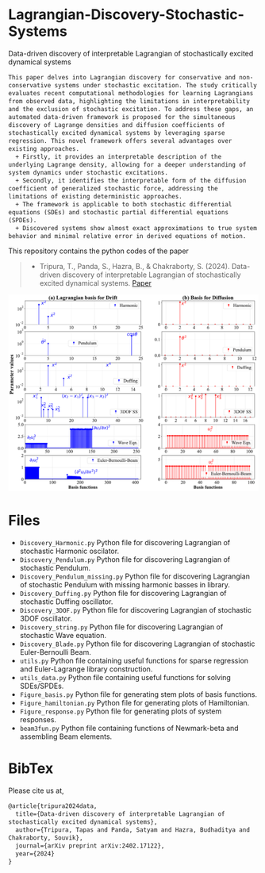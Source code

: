 # Lagrangian-Discovery-Stochastic-Systems
Data-driven discovery of interpretable Lagrangian of stochastically excited dynamical systems
```
This paper delves into Lagrangian discovery for conservative and non-conservative systems under stochastic excitation. The study critically evaluates recent computational methodologies for learning Lagrangians from observed data, highlighting the limitations in interpretability and the exclusion of stochastic excitation. To address these gaps, an automated data-driven framework is proposed for the simultaneous discovery of Lagrange densities and diffusion coefficients of stochastically excited dynamical systems by leveraging sparse regression. This novel framework offers several advantages over existing approaches.
  + Firstly, it provides an interpretable description of the underlying Lagrange density, allowing for a deeper understanding of system dynamics under stochastic excitations.
  + Secondly, it identifies the interpretable form of the diffusion coefficient of generalized stochastic force, addressing the limitations of existing deterministic approaches.
  + The framework is applicable to both stochastic differential equations (SDEs) and stochastic partial differential equations (SPDEs).
  + Discovered systems show almost exact approximations to true system behavior and minimal relative error in derived equations of motion.
```

This repository contains the python codes of the paper 
  > + Tripura, T., Panda, S., Hazra, B., & Chakraborty, S. (2024). Data-driven discovery of interpretable Lagrangian of stochastically excited dynamical systems. [Paper](https://arxiv.org/abs/2402.17122)

![Discovery of Lagrangian Basis functions](figures/Basis.png)

# Files
  + `Discovery_Harmonic.py` Python file for discovering Lagrangian of stochastic Harmonic oscilator.
  + `Discovery_Pendulum.py` Python file for discovering Lagrangian of stochastic Pendulum.
  + `Discovery_Pendulum_missing.py` Python file for discovering Lagrangian of stochastic Pendulum with missing harmonic basses in library.
  + `Discovery_Duffing.py` Python file for discovering Lagrangian of stochastic Duffing oscillator.
  + `Discovery_3DOF.py` Python file for discovering Lagrangian of stochastic 3DOF oscillator.
  + `Discovery_string.py` Python file for discovering Lagrangian of stochastic Wave equation.
  + `Discovery_Blade.py` Python file for discovering Lagrangian of stochastic Euler-Bernoulli Beam.
  + `utils.py` Python file containing useful functions for sparse regression and Euler-Lagrange library construction.
  + `utils_data.py` Python file containing useful functions for solving SDEs/SPDEs.
  + `Figure_basis.py` Python file for generating stem plots of basis functions.
  + `Figure_hamiltonian.py` Python file for generating plots of Hamiltonian.
  + `Figure_response.py` Python file for generating plots of system responses.
  + `beam3fun.py` Python file containing functions of Newmark-beta and assembling Beam elements.

# BibTex
Please cite us at,
```
@article{tripura2024data,
  title={Data-driven discovery of interpretable Lagrangian of stochastically excited dynamical systems},
  author={Tripura, Tapas and Panda, Satyam and Hazra, Budhaditya and Chakraborty, Souvik},
  journal={arXiv preprint arXiv:2402.17122},
  year={2024}
}
```
